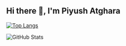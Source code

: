 ## Hi there 👋, I'm Piyush Atghara

<!--
**crypto-bot7/crypto-bot7** is a ✨ _special_ ✨ repository because its `README.md` (this file) appears on your GitHub profile.

Here are some ideas to get you started:

- 🔭 I’m currently working on ...
- 🌱 I’m currently learning ...
- 👯 I’m looking to collaborate on ...
- 🤔 I’m looking for help with ...
- 💬 Ask me about ...
- 📫 How to reach me: ...
- 😄 Pronouns: ...
- ⚡ Fun fact: ...
-->

[![Top Langs](https://github-readme-stats.vercel.app/api/top-langs/?username=crypto-bot7&theme=tokyonight&count_private=true&layout=compact&langs_count=8)](https://github.com/crypto-bot7)

![GitHub Stats](https://github-readme-stats.vercel.app/api?username=crypto-bot7&count_private=true&show_icons=true&theme=tokyonight)


